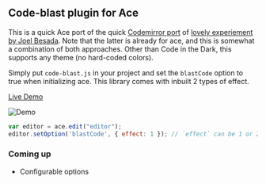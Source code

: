 ## Code-blast plugin for Ace

This is a quick Ace port of the quick [Codemirror port](https://github.com/chinchang/code-blast-codemirror) of [lovely experiement by Joel Besada](https://twitter.com/JoelBesada/status/670343885655293952).
Note that the latter is already for ace, and this is somewhat a combination
of both approaches. Other than Code in the Dark, this supports any theme (no hard-coded colors).

Simply put `code-blast.js` in your project and set the `blastCode` option to true when initializing ace. This library comes with inbuilt 2 types of effect.

[Live Demo](https://rawgit.com/leMaik/code-blast-ace/master/demo/index.html)

![Demo](/demo.gif)

```js
var editor = ace.edit("editor");
editor.setOption('blastCode', { effect: 1 }); // `effect` can be 1 or 2
```

### Coming up

- Configurable options
